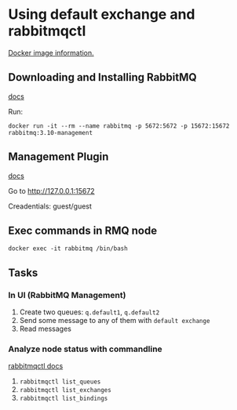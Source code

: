 # Using default exchange and rabbitmqctl

[Docker image information.](https://hub.docker.com/_/rabbitmq/)

## Downloading and Installing RabbitMQ
[docs](https://www.rabbitmq.com/download.html)

Run:
```
docker run -it --rm --name rabbitmq -p 5672:5672 -p 15672:15672 rabbitmq:3.10-management
```

## Management Plugin
[docs](https://www.rabbitmq.com/management.html)

Go to http://127.0.0.1:15672

Creadentials: guest/guest

## Exec commands in RMQ node
```
docker exec -it rabbitmq /bin/bash
```

## Tasks

### In UI (RabbitMQ Management)
1. Create two queues: `q.default1`, `q.default2`
1. Send some message to any of them with `default exchange`
1. Read messages

### Analyze node status with commandline
[rabbitmqctl docs](https://www.rabbitmq.com/rabbitmqctl.8.html)

1. `rabbitmqctl list_queues`
1. `rabbitmqctl list_exchanges`
1. `rabbitmqctl list_bindings`
